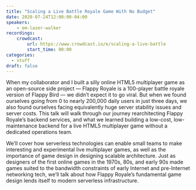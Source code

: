 ```yaml
---
title: "Scaling a Live Battle Royale Game With No Budget"
date: 2020-07-24T12:00:00-04:00
speakers:
    - em-lazer-walker
recordings:
    crowdcast:
        url: https://www.crowdcast.io/e/scaling-a-live-battle
        start_time: 00:00
categories:
  - stuff
draft: false
---
```


When my collaborator and I built a silly online HTML5 multiplayer game as an open-source side project — Flappy Royale is a 100-player battle royale version of Flappy Bird — we didn’t expect it to go viral. But when we found ourselves going from 0 to nearly 200,000 daily users in just three days, we also found ourselves facing equivalently huge server stability issues and server costs. This talk will walk through our journey rearchitecting Flappy Royale’s backend services, and what we learned building a low-cost, low-maintenance backend for a live HTML5 multiplayer game without a dedicated operations team.

We’ll cover how serverless technologies can enable small teams to make interesting and experimental live multiplayer games, as well as the importance of game design in designing scalable architecture. Just as designers of the first online games in the 1970s, 80s, and early 90s made games suited to the bandwidth constraints of early Internet and pre-Internet networking tech, we’ll talk about how Flappy Royale’s fundamental game design lends itself to modern serverless infrastructure.
